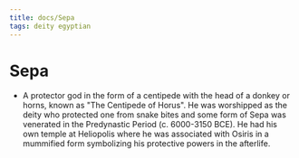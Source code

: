 ```yaml
---
title: docs/Sepa
tags: deity egyptian
---
```


# Sepa
- A protector god in the form of a centipede with the head of a donkey or horns, known as "The Centipede of Horus". He was worshipped as the deity who protected one from snake bites and some form of Sepa was venerated in the Predynastic Period (c. 6000-3150 BCE). He had his own temple at Heliopolis where he was associated with Osiris in a mummified form symbolizing his protective powers in the afterlife.